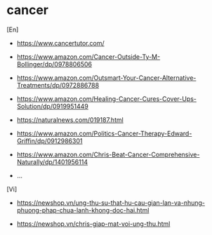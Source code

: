 # cancer

[En]

- https://www.cancertutor.com/

- https://www.amazon.com/Cancer-Outside-Ty-M-Bollinger/dp/0978806506

- https://www.amazon.com/Outsmart-Your-Cancer-Alternative-Treatments/dp/0972886788

- https://www.amazon.com/Healing-Cancer-Cures-Cover-Ups-Solution/dp/0919951449

- https://naturalnews.com/019187.html

- https://www.amazon.com/Politics-Cancer-Therapy-Edward-Griffin/dp/0912986301

- https://www.amazon.com/Chris-Beat-Cancer-Comprehensive-Naturally/dp/1401956114

- ...


[Vi]
- https://newshop.vn/ung-thu-su-that-hu-cau-gian-lan-va-nhung-phuong-phap-chua-lanh-khong-doc-hai.html

- https://newshop.vn/chris-giap-mat-voi-ung-thu.html
